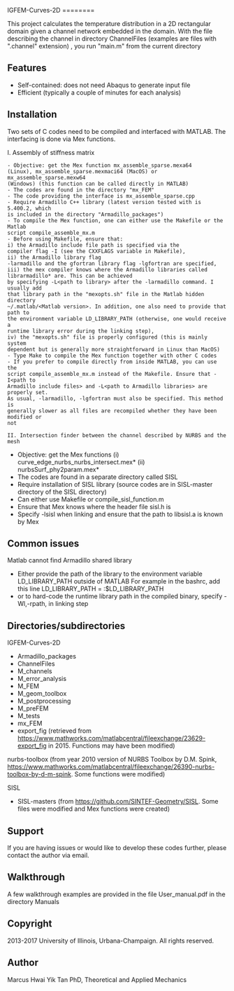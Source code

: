IGFEM-Curves-2D ========

This project calculates the temperature distribution in a 2D rectangular domain
given a channel network embedded in the domain. With the file describing the
channel in directory ChannelFiles (examples are files with ".channel" extension)
, you run "main.m" from the current directory

Features
--------

- Self-contained: does not need Abaqus to generate input file
- Efficient (typically a couple of minutes for each analysis)

Installation
------------

Two sets of C codes need to be compiled and interfaced with MATLAB. The
interfacing is done via Mex functions.

I. Assembly of stiffness matrix
~~~~~~~~~~~~~~~~~~~~~~~~~~~~~~~
- Objective: get the Mex function mx_assemble_sparse.mexa64
(Linux), mx_assemble_sparse.mexmaci64 (MacOS) or mx_assemble_sparse.mexw64
(Windows) (this function can be called directly in MATLAB)
- The codes are found in the directory "mx_FEM"
- The code providing the interface is mx_assemble_sparse.cpp 
- Require Armadillo C++ library (latest version tested with is 5.400.2, which
is included in the directory "Armadillo_packages")
- To compile the Mex function, one can either use the Makefile or the Matlab
script compile_assemble_mx.m
- Before using Makefile, ensure that: 
i) the Armadillo include file path is specified via the
compiler flag -I (see the CXXFLAGS variable in Makefile),
ii) the Armadillo library flag
-larmadillo and the gfortran library flag -lgfortran are specified,
iii) the mex compiler knows where the Armadillo libraries called 
librarmadillo* are. This can be achieved
by specifying -L<path to library> after the -larmadillo command. I usually add
that library path in the "mexopts.sh" file in the Matlab hidden directory
~/.matlab/<Matlab version>. In addition, one also need to provide that path to
the environment variable LD_LIBRARY_PATH (otherwise, one would receive a
runtime library error during the linking step),
iv) the "mexopts.sh" file is properly configured (this is mainly system
dependent but is generally more straightforward in Linux than MacOS)
- Type Make to compile the Mex function together with other C codes
- If you prefer to compile directly from inside MATLAB, you can use the
script compile_assemble_mx.m instead of the Makefile. Ensure that -I<path to
Armadillo include files> and -L<path to Armadillo libraries> are properly set.
As usual, -larmadillo, -lgfortran must also be specified. This method is
generally slower as all files are recompiled whether they have been modified or
not

II. Intersection finder between the channel described by NURBS and the mesh
~~~~~~~~~~~~~~~~~~~~~~~~~~~~~~~~~~~~~~~~~~~~~~~~~~~~~~~~~~~~~~~~~~~~~~~~~~~
- Objective: get the Mex functions 
			 (i) curve_edge_nurbs_nurbs_intersect.mex*
			 (ii) nurbsSurf_phy2param.mex*
- The codes are found in a separate directory called SISL
- Require installation of SISL library (source codes are in SISL-master
directory of the SISL directory)
- Can either use Makefile or compile_sisl_function.m
- Ensure that Mex knows where the header file sisl.h is
- Specify -lsisl when linking and ensure that the path to libsisl.a is known by
Mex

Common issues 
-------------
Matlab cannot find Armadillo shared library
- 	Either provide the path of the library to the environment variable LD_LIBRARY_PATH outside of MATLAB
	For example in the bashrc, add this line
		LD_LIBRARY_PATH = <path to armadillo shared library>:$LD_LIBRARY_PATH
- 	or to hard-code the runtime library path in the compiled binary, specify
	-Wl,-rpath,<path> in linking step

Directories/subdirectories
--------------------------
IGFEM-Curves-2D
- Armadillo_packages
- ChannelFiles
- M_channels
- M_error_analysis
- M_FEM
- M_geom_toolbox
- M_postprocessing
- M_preFEM
- M_tests
- mx_FEM
- export_fig (retrieved from https://www.mathworks.com/matlabcentral/fileexchange/23629-export_fig in 2015. Functions
may have been modified)

nurbs-toolbox (from year 2010 version of NURBS Toolbox by D.M. Spink, https://www.mathworks.com/matlabcentral/fileexchange/26390-nurbs-toolbox-by-d-m-spink. Some functions were modified)

SISL
- SISL-masters (from https://github.com/SINTEF-Geometry/SISL. Some files were modified and Mex functions were created)

Support
-------
If you are having issues or would like to develop these codes further, please
contact the author via email.

Walkthrough 
----------- 
A few walkthrough examples are provided in the file User_manual.pdf in the
directory Manuals

Copyright
---------
2013-2017 University of Illinois, Urbana-Champaign. All rights reserved.

Author
------
Marcus Hwai Yik Tan
PhD, Theoretical and Applied Mechanics
